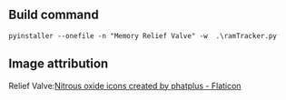 ## Build command

    pyinstaller --onefile -n "Memory Relief Valve" -w  .\ramTracker.py


## Image attribution

Relief Valve:[Nitrous oxide icons created by phatplus - Flaticon](https://www.flaticon.com/free-icons/nitrous-oxide) 